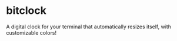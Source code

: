 # bitclock
A digital clock for your terminal that automatically resizes itself, with customizable colors!
